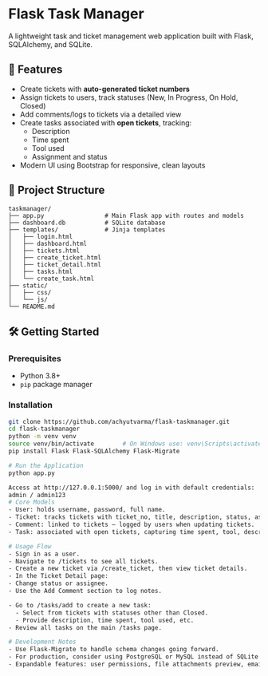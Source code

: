# Flask Task Manager

A lightweight task and ticket management web application built with Flask, SQLAlchemy, and SQLite.

## 🚀 Features

- Create tickets with **auto-generated ticket numbers**
- Assign tickets to users, track statuses (New, In Progress, On Hold, Closed)
- Add comments/logs to tickets via a detailed view
- Create tasks associated with **open tickets**, tracking:
  - Description
  - Time spent
  - Tool used
  - Assignment and status
- Modern UI using Bootstrap for responsive, clean layouts

## 🧭 Project Structure

```
taskmanager/
├── app.py                 # Main Flask app with routes and models
├── dashboard.db           # SQLite database
├── templates/             # Jinja templates
│   ├── login.html
│   ├── dashboard.html
│   ├── tickets.html
│   ├── create_ticket.html
│   ├── ticket_detail.html
│   ├── tasks.html
│   └── create_task.html
├── static/
│   ├── css/
│   └── js/
└── README.md
```



## 🛠️ Getting Started

### Prerequisites

- Python 3.8+
- `pip` package manager

### Installation

```bash
git clone https://github.com/achyutvarma/flask-taskmanager.git
cd flask-taskmanager
python -m venv venv
source venv/bin/activate        # On Windows use: venv\Scripts\activate
pip install Flask Flask-SQLAlchemy Flask-Migrate

# Run the Application
python app.py

Access at http://127.0.0.1:5000/ and log in with default credentials:
admin / admin123
# Core Models
- User: holds username, password, full name.
- Ticket: tracks tickets with ticket_no, title, description, status, assigned user, comments.
- Comment: linked to tickets — logged by users when updating tickets.
- Task: associated with open tickets, capturing time spent, tool, description, status.

# Usage Flow
- Sign in as a user.
- Navigate to /tickets to see all tickets.
- Create a new ticket via /create_ticket, then view ticket details.
- In the Ticket Detail page:
- Change status or assignee.
- Use the Add Comment section to log notes.

- Go to /tasks/add to create a new task:
  - Select from tickets with statuses other than Closed.
  - Provide description, time spent, tool used, etc.
- Review all tasks on the main /tasks page.

# Development Notes
- Use Flask-Migrate to handle schema changes going forward.
- For production, consider using PostgreSQL or MySQL instead of SQLite.
- Expandable features: user permissions, file attachments preview, email notifications, API endpoints.



